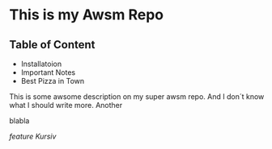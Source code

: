 This is my Awsm Repo
====================

## Table of Content

- Installatoion
- Important Notes
- Best Pizza in Town

This is some awsome description on my super awsm repo. And I don´t know what I should write more.
Another

blabla

_feature_
*Kursiv*
